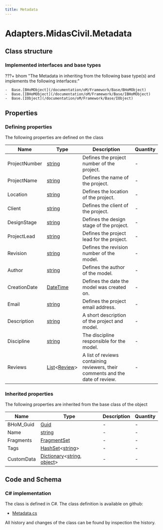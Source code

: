 ```yaml
---
title: Metadata
---
```


# Adapters.MidasCivil.Metadata



## Class structure

### Implemented interfaces and base types

???+ bhom "The Metadata in inheriting from the following base type(s) and implements the following interfaces:"

    -  Base.[BHoMObject](/documentation/oM/Framework/Base/BHoMObject)
    -  Base.[IBHoMObject](/documentation/oM/Framework/Base/IBHoMObject)
    -  Base.[IObject](/documentation/oM/Framework/Base/IObject)


## Properties



### Defining properties

The following properties are defined on the class

| Name             | Type             | Description      | Quantity         |
|------------------|------------------|------------------|------------------|
| ProjectNumber | [string](https://learn.microsoft.com/en-us/dotnet/api/System.String?view=netstandard-2.0) | Defines the project number of the project. | - |
| ProjectName | [string](https://learn.microsoft.com/en-us/dotnet/api/System.String?view=netstandard-2.0) | Defines the name of the project. | - |
| Location | [string](https://learn.microsoft.com/en-us/dotnet/api/System.String?view=netstandard-2.0) | Defines the location of the project. | - |
| Client | [string](https://learn.microsoft.com/en-us/dotnet/api/System.String?view=netstandard-2.0) | Defines the client of the project. | - |
| DesignStage | [string](https://learn.microsoft.com/en-us/dotnet/api/System.String?view=netstandard-2.0) | Defines the design stage of the project. | - |
| ProjectLead | [string](https://learn.microsoft.com/en-us/dotnet/api/System.String?view=netstandard-2.0) | Defines the project lead for the project. | - |
| Revision | [string](https://learn.microsoft.com/en-us/dotnet/api/System.String?view=netstandard-2.0) | Defines the revision number of the model. | - |
| Author | [string](https://learn.microsoft.com/en-us/dotnet/api/System.String?view=netstandard-2.0) | Defines the author of the model. | - |
| CreationDate | [DateTime](https://learn.microsoft.com/en-us/dotnet/api/System.DateTime?view=netstandard-2.0) | Defines the date the model was created on. | - |
| Email | [string](https://learn.microsoft.com/en-us/dotnet/api/System.String?view=netstandard-2.0) | Defines the project email address. | - |
| Description | [string](https://learn.microsoft.com/en-us/dotnet/api/System.String?view=netstandard-2.0) | A short description of the project and model. | - |
| Discipline | [string](https://learn.microsoft.com/en-us/dotnet/api/System.String?view=netstandard-2.0) | The discipline responsible for the model. | - |
| Reviews | [List](https://learn.microsoft.com/en-us/dotnet/api/System.Collections.Generic.List-1?view=netstandard-2.0)&lt;[Review](/documentation/oM/Adapter/Adapters/MidasCivil/Review)&gt; | A list of reviews containing reviewers, their comments and the date of review. | - |


### Inherited properties
The following properties are inherited from the base class of the object

| Name             | Type             | Description      | Quantity         |
|------------------|------------------|------------------|------------------|
| BHoM_Guid | [Guid](https://learn.microsoft.com/en-us/dotnet/api/System.Guid?view=netstandard-2.0) | - | - |
| Name | [string](https://learn.microsoft.com/en-us/dotnet/api/System.String?view=netstandard-2.0) | - | - |
| Fragments | [FragmentSet](/documentation/oM/Framework/Base/FragmentSet) | - | - |
| Tags | [HashSet](https://learn.microsoft.com/en-us/dotnet/api/System.Collections.Generic.HashSet-1?view=netstandard-2.0)&lt;[string](https://learn.microsoft.com/en-us/dotnet/api/System.String?view=netstandard-2.0)&gt; | - | - |
| CustomData | [Dictionary](https://learn.microsoft.com/en-us/dotnet/api/System.Collections.Generic.Dictionary-2?view=netstandard-2.0)&lt;[string](https://learn.microsoft.com/en-us/dotnet/api/System.String?view=netstandard-2.0), [object](https://learn.microsoft.com/en-us/dotnet/api/System.Object?view=netstandard-2.0)&gt; | - | - |


## Code and Schema

### C# implementation

The class is defined in C#. The class definition is available on github:

- [Metadata.cs](https://github.com/BHoM/MidasCivil_Toolkit/blob/develop/MidasCivil_oM/Settings/Metadata.cs)

All history and changes of the class can be found by inspection the history.
